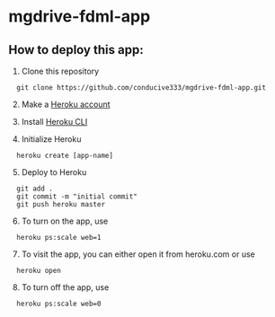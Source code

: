 # mgdrive-fdml-app

## How to deploy this app:

1. Clone this repository
```
  git clone https://github.com/conducive333/mgdrive-fdml-app.git
```

2. Make a [Heroku account](https://www.heroku.com/home)

3. Install [Heroku CLI](https://devcenter.heroku.com/articles/heroku-cli)

4. Initialize Heroku
```
  heroku create [app-name]
```

5. Deploy to Heroku
```
  git add .
  git commit -m "initial commit"
  git push heroku master
```

6. To turn on the app, use
```
  heroku ps:scale web=1
```

7. To visit the app, you can either open it from heroku.com or use 
```
  heroku open
```

8. To turn off the app, use
```
  heroku ps:scale web=0
```
